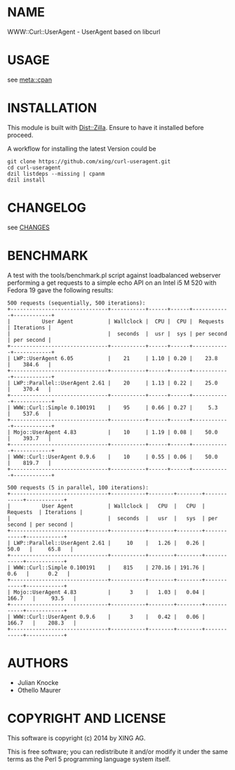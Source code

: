 # NAME

WWW::Curl::UserAgent - UserAgent based on libcurl

# USAGE

see [meta::cpan](https://metacpan.org/module/WWW::Curl::UserAgent)

# INSTALLATION

This module is built with [Dist::Zilla](https://metacpan.org/module/Dist::Zilla).
Ensure to have it installed before proceed.

A workflow for installing the latest Version could be

    git clone https://github.com/xing/curl-useragent.git
    cd curl-useragent
    dzil listdeps --missing | cpanm
    dzil install

# CHANGELOG

see [CHANGES](https://github.com/xing/curl-useragent/blob/master/CHANGES)

# BENCHMARK

A test with the tools/benchmark.pl script against loadbalanced webserver
performing a get requests to a simple echo API on an Intel i5 M 520 with
Fedora 19 gave the following results:

    500 requests (sequentially, 500 iterations):
    +-------------------------------+-----------+------+------+------------+------------+
    |          User Agent           | Wallclock |  CPU |  CPU |  Requests  | Iterations |
    |                               |  seconds  |  usr |  sys | per second | per second |
    +-------------------------------+-----------+------+------+------------+------------+
    | LWP::UserAgent 6.05           |    21     | 1.10 | 0.20 |    23.8    |    384.6   |
    +-------------------------------+-----------+------+------+------------+------------+
    | LWP::Parallel::UserAgent 2.61 |    20     | 1.13 | 0.22 |    25.0    |    370.4   |
    +-------------------------------+-----------+------+------+------------+------------+
    | WWW::Curl::Simple 0.100191    |    95     | 0.66 | 0.27 |     5.3    |    537.6   |
    +-------------------------------+-----------+------+------+------------+------------+
    | Mojo::UserAgent 4.83          |    10     | 1.19 | 0.08 |    50.0    |    393.7   |
    +-------------------------------+-----------+------+------+------------+------------+
    | WWW::Curl::UserAgent 0.9.6    |    10     | 0.55 | 0.06 |    50.0    |    819.7   |
    +-------------------------------+-----------+------+------+------------+------------+

    500 requests (5 in parallel, 100 iterations):
    +-------------------------------+-----------+--------+--------+------------+------------+
    |          User Agent           | Wallclock |   CPU  |   CPU  |  Requests  | Iterations |
    |                               |  seconds  |   usr  |   sys  | per second | per second |
    +-------------------------------+-----------+--------+--------+------------+------------+
    | LWP::Parallel::UserAgent 2.61 |     10    |   1.26 |   0.26 |     50.0   |     65.8   |
    +-------------------------------+-----------+--------+--------+------------+------------+
    | WWW::Curl::Simple 0.100191    |    815    | 270.16 | 191.76 |      0.6   |      0.2   |
    +-------------------------------+-----------+--------+--------+------------+------------+
    | Mojo::UserAgent 4.83          |      3    |   1.03 |   0.04 |    166.7   |     93.5   |
    +-------------------------------+-----------+--------+--------+------------+------------+
    | WWW::Curl::UserAgent 0.9.6    |      3    |   0.42 |   0.06 |    166.7   |    208.3   |
    +-------------------------------+-----------+--------+--------+------------+------------+

# AUTHORS

- Julian Knocke
- Othello Maurer

# COPYRIGHT AND LICENSE

This software is copyright (c) 2014 by XING AG.

This is free software; you can redistribute it and/or modify it under
the same terms as the Perl 5 programming language system itself.
